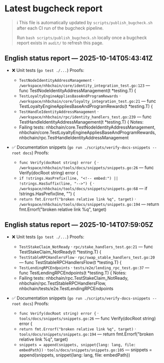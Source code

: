 # Latest bugcheck report

> ℹ️ This file is automatically updated by `scripts/publish_bugcheck.sh` after each CI run of the bugcheck pipeline.
>
> Run `bash scripts/publish_bugcheck.sh` locally once a bugcheck report exists in `audit/` to refresh this page.

## English status report — 2025-10-14T05:43:41Z

- ❌ Unit tests (`go test ./...`)
  Proofs:
    - `TestNodeIdentityAddressManagement` · `/workspace/nhbchain/core/identity_integration_test.go:123` — func TestNodeIdentityAddressManagement(t *testing.T) {
    - `TestLoyaltyEngineAppliesBaseAndProgramRewards` · `/workspace/nhbchain/core/loyalty_integration_test.go:21` — func TestLoyaltyEngineAppliesBaseAndProgramRewards(t *testing.T) {
    - `TestHandleIdentityAddressManagement` · `/workspace/nhbchain/rpc/identity_handlers_test.go:239` — func TestHandleIdentityAddressManagement(t *testing.T) {
  Notes:
    - Failing tests: nhbchain/core.TestNodeIdentityAddressManagement, nhbchain/core.TestLoyaltyEngineAppliesBaseAndProgramRewards, nhbchain/rpc.TestHandleIdentityAddressManagement

- ✅ Documentation snippets (`go run ./scripts/verify-docs-snippets --root docs`)
  Proofs:
    - `func Verify(docRoot string) error {` · `/workspace/nhbchain/tools/docs/snippets/snippets.go:26` — func Verify(docRoot string) error {
    - `if !strings.HasPrefix(line, "<!-- embed:") || !strings.HasSuffix(line, "-->") {` · `/workspace/nhbchain/tools/docs/snippets/snippets.go:68` — if !strings.HasPrefix(line, "<!-- embed:") || !strings.HasSuffix(line, "-->") {
    - `return fmt.Errorf("broken relative link %q", target)` · `/workspace/nhbchain/tools/docs/snippets/snippets.go:194` — return fmt.Errorf("broken relative link %q", target)

## English status report — 2025-10-14T07:59:05Z

- ❌ Unit tests (`go test ./...`)
  Proofs:
    - `TestStakeClaim_NotReady` · `rpc/stake_handlers_test.go:21` — func TestStakeClaim_NotReady(t *testing.T) {
    - `TestStableRPCHandlersFlow` · `rpc/swap_stable_handlers_test.go:20` — func TestStableRPCHandlersFlow(t *testing.T) {
    - `TestLendingRPCEndpoints` · `tests/e2e/lending_rpc_test.go:37` — func TestLendingRPCEndpoints(t *testing.T) {
  Notes:
    - Failing tests: nhbchain/rpc.TestStakeClaim_NotReady, nhbchain/rpc.TestStableRPCHandlersFlow, nhbchain/tests/e2e.TestLendingRPCEndpoints

- ✅ Documentation snippets (`go run ./scripts/verify-docs-snippets --root docs`)
  Proofs:
    - `func Verify(docRoot string) error {` · `tools/docs/snippets/snippets.go:26` — func Verify(docRoot string) error {
    - `return fmt.Errorf("broken relative link %q", target)` · `tools/docs/snippets/snippets.go:194` — return fmt.Errorf("broken relative link %q", target)
    - `snippets = append(snippets, snippet{lang: lang, file: embedPath})` · `tools/docs/snippets/snippets.go:105` — snippets = append(snippets, snippet{lang: lang, file: embedPath})
